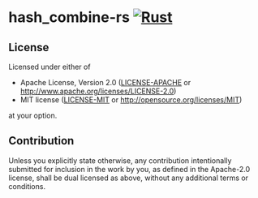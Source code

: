 # hash_combine-rs [![Rust](https://github.com/hanepjiv/hash_combine-rs/actions/workflows/rust.yml/badge.svg)](https://github.com/hanepjiv/hash_combine-rs/actions/workflows/rust.yml)

## License

Licensed under either of

 * Apache License, Version 2.0
   ([LICENSE-APACHE](LICENSE-APACHE) or http://www.apache.org/licenses/LICENSE-2.0)
 * MIT license
   ([LICENSE-MIT](LICENSE-MIT) or http://opensource.org/licenses/MIT)

at your option.

## Contribution

Unless you explicitly state otherwise, any contribution intentionally submitted
for inclusion in the work by you, as defined in the Apache-2.0 license, shall be
dual licensed as above, without any additional terms or conditions.
